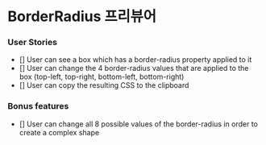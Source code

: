 # BorderRadius 프리뷰어

### User Stories

- [] User can see a box which has a border-radius property applied to it
- [] User can change the 4 border-radius values that are applied to the box (top-left, top-right, bottom-left, bottom-right)
- [] User can copy the resulting CSS to the clipboard

### Bonus features

- [] User can change all 8 possible values of the border-radius in order to create a complex shape
